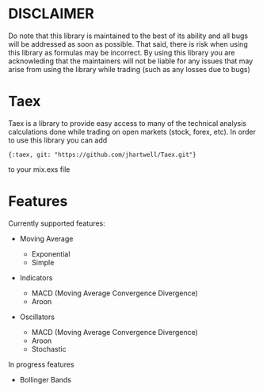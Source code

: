 # DISCLAIMER

  Do note that this library is maintained to the best of its ability and all bugs will be addressed as soon as possible. That said, there is risk when using this library as formulas may be incorrect. By using this library
  you are acknowleding that the maintainers will not be liable for any issues that may arise from using the library while trading (such as any losses due to bugs)

# Taex

Taex is a library to provide easy access to many of the technical analysis calculations done while trading on open markets (stock, forex, etc). In order to use this library you can add

`{:taex, git: "https://github.com/jhartwell/Taex.git"}`

to your mix.exs file

# Features

Currently supported features:

  * Moving Average
    * Exponential
    * Simple

  * Indicators
    * MACD (Moving Average Convergence Divergence)
    * Aroon

  * Oscillators
    * MACD (Moving Average Convergence Divergence)
    * Aroon
    * Stochastic


In progress features
  * Bollinger Bands



